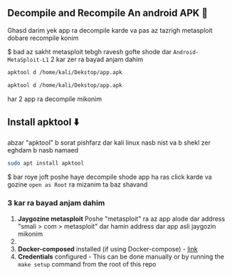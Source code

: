 ## Decompile and Recompile An android APK 🧰

Ghasd darim yek app ra decompile karde va pas az tazrigh metasploit dobare recompile konim 

$ bad az sakht metasploit tebgh ravesh gofte shode dar `Android-MetaSploit-L1` 2 kar zer ra bayad anjam dahim

```bash
apktool d /home/kali/Dekstop/app.apk
```

```bash
apktool d /home/kali/Dekstop/app.apk
```

har 2 app ra decompile mikonim


## Install apktool ⬇️

abzar "apktool" b sorat pishfarz dar kali linux nasb nist va b shekl zer eghdam b nasb namaed

```bash
sudo apt install apktool
```

$ bar roye joft poshe haye decompile shode app ha ras click karde va gozine `open as Root` ra mizanim ta baz shavand

### 3 kar ra bayad anjam dahim

1. **Jaygozine metasploit** Poshe "metasploit" ra az app alode dar address "smali > com > metasploit" dar hamin address dar app asli jaygozin mikonim
2. 
3. **Docker-composed** installed (if using Docker-compose) - [link](https://docs.docker.com/compose/install/)
4. **Credentials** configured - This can be done manually or by running the `make setup` command from the root of this repo
